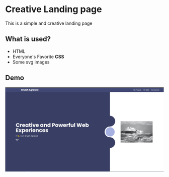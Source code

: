 # Creative Landing page

This is a simple and creative landing page 

## What is used?
* HTML
* Everyone's Favorite **CSS**
* Some svg images

## Demo
<img src="./demo/demo.jpg" >
